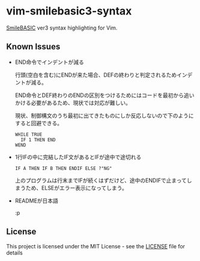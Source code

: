 # vim-smilebasic3-syntax

[SmileBASIC](http://smilebasic.com/) ver3 syntax highlighting for Vim.


## Known Issues

-   END命令でインデントが減る

    行頭(空白を含む)にENDが来た場合、DEFの終わりと判定されるためインデントが減る。

    END命令とDEF終わりのENDの区別をつけるためにはコードを最初から追いかける必要があるため、現状では対応が難しい。

    現状、制御構文のうち最初に出てきたものにしか反応しないので下のようにすると回避できる。

        WHILE TRUE
          IF 1 THEN END
        WEND

-   1行IFの中に完結したIF文があるとIFが途中で途切れる

        IF A THEN IF B THEN ENDIF ELSE ?"NG"

    上のプログラムは行末までIFが続くはずだけど、途中のENDIFで止まってしまうため、ELSEがエラー表示になってしまう。

-   READMEが日本語

    :p


## License

This project is licensed under the MIT License - see the [LICENSE](LICENSE) file for details
